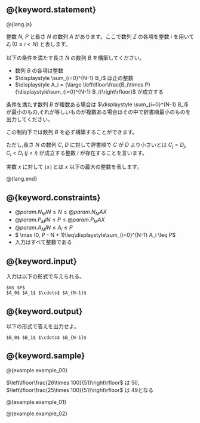 ## @{keyword.statement}

@{lang.ja}

整数 $N$, $P$  と長さ $N$ の数列 $A$ があります。ここで数列 $Z$ の各項を整数 $i$ を用いて $Z_i \ (0 \le i \lt N)$ と表します。

以下の条件を満たす長さ $N$ の数列 $B$ を構築してください。

- 数列 $B$ の各項は整数
- $\displaystyle \sum_{i=0}^{N-1} B_i$ は正の整数
- $\displaystyle A_i = {\large \left\lfloor\frac{B_i\times P}{\displaystyle\sum_{i=0}^{N-1} B_i}\right\rfloor}$ が成立する

条件を満たす数列 $B$ が複数ある場合は $\displaystyle \sum_{i=0}^{N-1} B_i$ が最小のもの,それが等しいものが複数ある場合はその中で辞書順最小のものを出力してください。

この制約下では数列 $B$ を必ず構築することができます。

ただし,長さ $N$ の数列 $C$, $D$ に対して辞書順で $C$ が $D$ より小さいとは $C_j = D_j$, $C_i \lt D_i\ (j \lt i)$ が成立する整数 $i$ が存在することを言います。

実数 $x$ に対して $\lfloor x \rfloor$ とは $x$ 以下の最大の整数を表します。

@{lang.end}
## @{keyword.constraints}

- $@{param.N_MIN} \le N \le @{param.N_MAX}$
- $@{param.P_MIN} \leq P \leq @{param.P_MAX}$
- $@{param.A_MIN} \le A_i \le P$
- $ \max (0, P - N + 1)\leq\displaystyle\sum_{i=0}^{N-1} A_i \leq P$
- 入力はすべて整数である

## @{keyword.input}

入力は以下の形式で与えられる。

```
$N$ $P$
$A_0$ $A_1$ $\cdots$ $A_{N-1}$
```

## @{keyword.output}

以下の形式で答えを出力せよ。

```
$B_0$ $B_1$ $\cdots$ $B_{N-1}$
```

## @{keyword.sample}

@{example.example_00}

$\left\lfloor\frac{26\times 100}{51}\right\rfloor$ は $50$, $\left\lfloor\frac{25\times 100}{51}\right\rfloor$ は $49$となる

@{example.example_01}

@{example.example_02}
